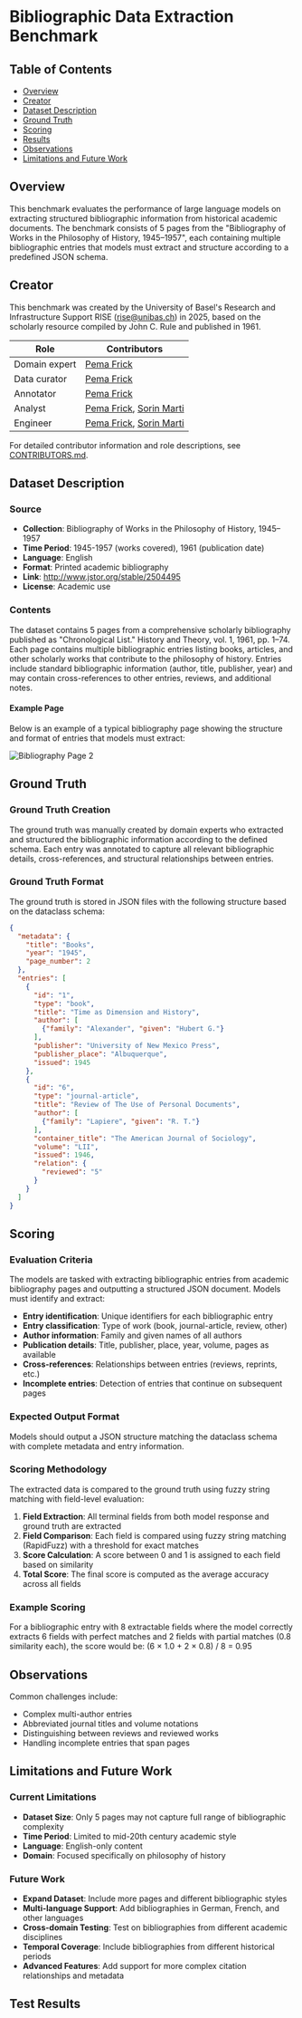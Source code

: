 # Bibliographic Data Extraction Benchmark

## Table of Contents
- [Overview](#overview)
- [Creator](#creator)
- [Dataset Description](#dataset-description)
- [Ground Truth](#ground-truth)
- [Scoring](#scoring)
- [Results](#results)
- [Observations](#observations)
- [Limitations and Future Work](#limitations-and-future-work)

## Overview

This benchmark evaluates the performance of large language models on extracting structured bibliographic information from historical academic documents. The benchmark consists of 5 pages from the "Bibliography of Works in the Philosophy of History, 1945–1957", each containing multiple bibliographic entries that models must extract and structure according to a predefined JSON schema.

## Creator

This benchmark was created by the University of Basel's Research and Infrastructure Support RISE (rise@unibas.ch) in 2025, based on the scholarly resource compiled by John C. Rule and published in 1961.

| Role | Contributors |
|------|-------------|
| Domain expert | [Pema Frick] |
| Data curator | [Pema Frick] |
| Annotator | [Pema Frick] |
| Analyst | [Pema Frick], [Sorin Marti] |
| Engineer | [Pema Frick], [Sorin Marti] |


For detailed contributor information and role descriptions, see [CONTRIBUTORS.md](https://github.com/RISE-UNIBAS/humanities_data_benchmark/blob/main/CONTRIBUTORS.md).

## Dataset Description

### Source
- **Collection**: Bibliography of Works in the Philosophy of History, 1945–1957
- **Time Period**: 1945-1957 (works covered), 1961 (publication date)
- **Language**: English
- **Format**: Printed academic bibliography
- **Link**: http://www.jstor.org/stable/2504495
- **License**: Academic use

### Contents
The dataset contains 5 pages from a comprehensive scholarly bibliography published as "Chronological List." History and Theory, vol. 1, 1961, pp. 1–74. Each page contains multiple bibliographic entries listing books, articles, and other scholarly works that contribute to the philosophy of history. Entries include standard bibliographic information (author, title, publisher, year) and may contain cross-references to other entries, reviews, and additional notes.

#### Example Page
Below is an example of a typical bibliography page showing the structure and format of entries that models must extract:

![Bibliography Page 2](https://github.com/RISE-UNIBAS/humanities_data_benchmark/blob/main/benchmarks/bibliographic_data/images/page_2.jpeg?raw=true)

## Ground Truth

### Ground Truth Creation
The ground truth was manually created by domain experts who extracted and structured the bibliographic information according to the defined schema. Each entry was  annotated to capture all relevant bibliographic details, cross-references, and structural relationships between entries.

### Ground Truth Format
The ground truth is stored in JSON files with the following structure based on the dataclass schema:

```json
{
  "metadata": {
    "title": "Books",
    "year": "1945", 
    "page_number": 2
  },
  "entries": [
    {
      "id": "1",
      "type": "book",
      "title": "Time as Dimension and History",
      "author": [
        {"family": "Alexander", "given": "Hubert G."}
      ],
      "publisher": "University of New Mexico Press",
      "publisher_place": "Albuquerque",
      "issued": 1945
    },
    {
      "id": "6",
      "type": "journal-article",
      "title": "Review of The Use of Personal Documents",
      "author": [
        {"family": "Lapiere", "given": "R. T."}
      ],
      "container_title": "The American Journal of Sociology",
      "volume": "LII",
      "issued": 1946,
      "relation": {
        "reviewed": "5"
      }
    }
  ]
}
```

## Scoring

### Evaluation Criteria
The models are tasked with extracting bibliographic entries from academic bibliography pages and outputting a structured JSON document. Models must identify and extract:

- **Entry identification**: Unique identifiers for each bibliographic entry
- **Entry classification**: Type of work (book, journal-article, review, other)
- **Author information**: Family and given names of all authors
- **Publication details**: Title, publisher, place, year, volume, pages as available
- **Cross-references**: Relationships between entries (reviews, reprints, etc.)
- **Incomplete entries**: Detection of entries that continue on subsequent pages

### Expected Output Format
Models should output a JSON structure matching the dataclass schema with complete metadata and entry information.

### Scoring Methodology
The extracted data is compared to the ground truth using fuzzy string matching with field-level evaluation:

1. **Field Extraction**: All terminal fields from both model response and ground truth are extracted
2. **Field Comparison**: Each field is compared using fuzzy string matching (RapidFuzz) with a threshold for exact matches
3. **Score Calculation**: A score between 0 and 1 is assigned to each field based on similarity
4. **Total Score**: The final score is computed as the average accuracy across all fields

### Example Scoring
For a bibliographic entry with 8 extractable fields where the model correctly extracts 6 fields with perfect matches and 2 fields with partial matches (0.8 similarity each), the score would be: (6 × 1.0 + 2 × 0.8) / 8 = 0.95

## Observations

Common challenges include:
- Complex multi-author entries
- Abbreviated journal titles and volume notations
- Distinguishing between reviews and reviewed works
- Handling incomplete entries that span pages

## Limitations and Future Work

### Current Limitations
- **Dataset Size**: Only 5 pages may not capture full range of bibliographic complexity
- **Time Period**: Limited to mid-20th century academic style
- **Language**: English-only content
- **Domain**: Focused specifically on philosophy of history

### Future Work
- **Expand Dataset**: Include more pages and different bibliographic styles
- **Multi-language Support**: Add bibliographies in German, French, and other languages
- **Cross-domain Testing**: Test on bibliographies from different academic disciplines
- **Temporal Coverage**: Include bibliographies from different historical periods
- **Advanced Features**: Add support for more complex citation relationships and metadata

[Pema Frick]: https://orcid.org/0000-0002-8733-7161
[Sorin Marti]: https://orcid.org/0000-0002-9541-1202

## Test Results

